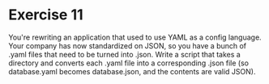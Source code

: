 # Exercise 11

You're rewriting an application that used to use YAML as a config language. Your company has now
standardized on JSON, so you have a bunch of .yaml files that need to be turned into .json. Write
a script that takes a directory and converts each .yaml file into a corresponding .json file
(so database.yaml becomes database.json, and the contents are valid JSON). 
